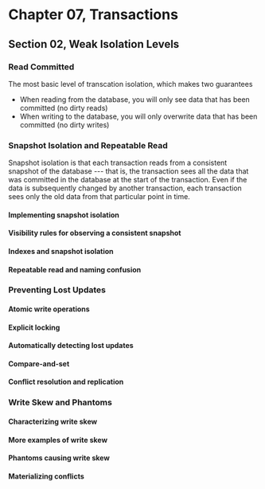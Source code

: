 # Chapter 07, Transactions
## Section 02, Weak Isolation Levels

### Read Committed
The most basic level of transcation isolation, which makes two guarantees
<ul>
    <li>When reading from the database, you will only see data that has been committed (no dirty reads)</li>
    <li>When writing to the database, you will only overwrite data that has been committed (no dirty writes)</li>
</ul>

### Snapshot Isolation and Repeatable Read
Snapshot isolation is that each transaction reads from a consistent snapshot of the database --- that is, the transaction sees all the data that was committed in the database at the start of the transaction. Even if the data is subsequently changed by another transaction, each transaction sees only the old data from that particular point in time.
#### Implementing snapshot isolation
#### Visibility rules for observing a consistent snapshot
#### Indexes and snapshot isolation
#### Repeatable read and naming confusion

### Preventing Lost Updates

#### Atomic write operations

#### Explicit locking

#### Automatically detecting lost updates

#### Compare-and-set

#### Conflict resolution and replication

### Write Skew and Phantoms

#### Characterizing write skew

#### More examples of write skew

#### Phantoms causing write skew

#### Materializing conflicts